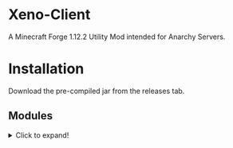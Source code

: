 # Xeno-Client
A Minecraft Forge 1.12.2 Utility Mod intended for Anarchy Servers.

# Installation
Download the pre-compiled jar from the releases tab.

## Modules
<details>
  <summary>Click to expand!</summary>
  
    # Combat
    * Aura
    * AutoArmour
    * Blink
    * Offhand
    * Surround    
  
  <details>
  <summary>Movement</summary>    
    * Fly
    * ElytraFly
    * NoFall
    * Jetpack
    * Step
    * Reverse Step
    * Sprint
    * Velocity   
  </details>
  
</details>
